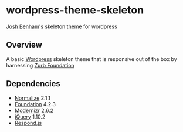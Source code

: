wordpress-theme-skeleton
========================

[Josh Benham](http://joshbenham.net)'s skeleton theme for wordpress

Overview
--------

A basic [Wordpress](http://wordpress.org) skeleton theme that is responsive out of the box by
harnessing [Zurb Foundation](http://foundation.zurb.com/)

Dependencies
------------

 - [Normalize](http://necolas.github.io/normalize.css/) 2.1.1
 - [Foundation](http://foundation.zurb.com/) 4.2.3
 - [Modernizr](http://modernizr.com/) 2.6.2
 - [jQuery](http://jquery.com/) 1.10.2
 - [Respond.js](https://github.com/scottjehl/Respond)

